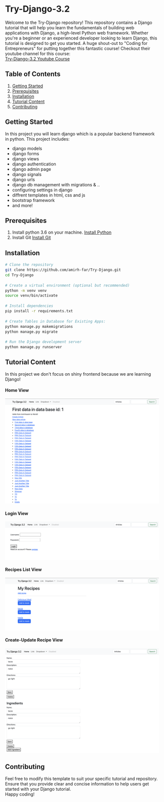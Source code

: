 # Try-Django-3.2

Welcome to the Try-Django repository! This repository contains a Django tutorial that will help you learn the fundamentals of building web applications with Django, a high-level Python web framework. Whether you're a beginner or an experienced developer looking to learn Django, this tutorial is designed to get you started.
A huge shout-out to "Coding for Entrepreneurs" for putting together this fantastic course!
Checkout their youtube channel for this course: <br>
[Try-Django-3.2 Youtube Course](https://www.youtube.com/watch?v=SlHBNXW1rTk&list=PLEsfXFp6DpzRMby_cSoWTFw8zaMdTEXgL&ab_channel=CodingEntrepreneurs)

## Table of Contents

1. [Getting Started](#getting-started)
2. [Prerequisites](#prerequisites)
3. [Installation](#installation)
4. [Tutorial Content](#tutorial-content)
5. [Contributing](#contributing)


## Getting Started
In this project you will learn django which is a popular backend framework in python.
This project includes:
- django models
- django forms
- django views
- django authentication
- django admin page
- django signals
- django urls
- django db management with migrations & ..
- configuring settings in django
- diffrent templates in html, css and js
- bootstrap framework
- and more!

## Prerequisites
1. Install python 3.6 on your machine. [Install Python](https://www.python.org/downloads/release/python-368/) <br>
2. Install Git [Install Git](https://git-scm.com/book/en/v2/Getting-Started-Installing-Git) <br>

## Installation

```bash
# Clone the repository
git clone https://github.com/amirh-far/Try-Django.git
cd Try-Django

# Create a virtual environment (optional but recommended)
python -m venv venv
source venv/bin/activate

# Install dependencies
pip install -r requirements.txt

# Create Tables in Database for Existing Apps:
python manage.py makemigrations
python manage.py migrate

# Run the Django development server
python manage.py runserver
```
## Tutorial Content
In this project we don't focus on shiny frontend because we are learning Django!

#### Home View
<img src="https://github.com/amirh-far/Try-Django/blob/main/readme-images-files/home%20view.png"/>

#### Login View
<img src="https://github.com/amirh-far/Try-Django/blob/main/readme-images-files/login%20view.png"/>

#### Recipes List View
<img src="https://github.com/amirh-far/Try-Django/blob/main/readme-images-files/recipes%20list%20view.png"/>

#### Create-Update Recipe View
<img src="https://github.com/amirh-far/Try-Django/blob/main/readme-images-files/create-update%20view.png"/>

## Contributing

Feel free to modify this template to suit your specific tutorial and repository. Ensure that you provide clear and concise information to help users get started with your Django tutorial. <br>
Happy coding!
